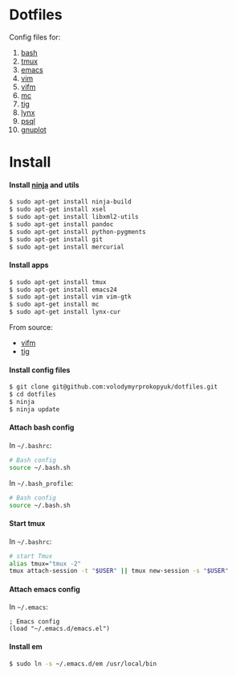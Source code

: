 # Dotfiles

Config files for:

1. [bash](http://www.gnu.org/software/bash/)
1. [tmux](http://tmux.github.io/)
1. [emacs](http://www.gnu.org/software/emacs/)
1. [vim](http://www.vim.org/)
1. [vifm](http://vifm.info/)
1. [mc](https://www.midnight-commander.org/)
1. [tig](https://github.com/jonas/tig)
1. [lynx](http://lynx.invisible-island.net/lynx.html)
1. [psql](http://www.postgresql.org/docs/9.4/static/app-psql.html)
1. [gnuplot](http://www.gnuplot.info/)

# Install

#### Install [ninja](https://martine.github.io/ninja/) and utils

```bash
$ sudo apt-get install ninja-build
$ sudo apt-get install xsel
$ sudo apt-get install libxml2-utils
$ sudo apt-get install pandoc
$ sudo apt-get install python-pygments
$ sudo apt-get install git
$ sudo apt-get install mercurial
```

#### Install apps

```bash
$ sudo apt-get install tmux
$ sudo apt-get install emacs24
$ sudo apt-get install vim vim-gtk
$ sudo apt-get install mc
$ sudo apt-get install lynx-cur
```
From source:

- [vifm](http://vifm.info/)
- [tig](https://github.com/jonas/tig)

#### Install config files

```bash
$ git clone git@github.com:volodymyrprokopyuk/dotfiles.git
$ cd dotfiles
$ ninja
$ ninja update
```

#### Attach bash config

In `~/.bashrc`:
```bash
# Bash config
source ~/.bash.sh
```

In `~/.bash_profile`:
```bash
# Bash config
source ~/.bash.sh
```

#### Start tmux

In `~/.bashrc`:
```bash
# start Tmux
alias tmux="tmux -2"
tmux attach-session -t "$USER" || tmux new-session -s "$USER"
```

#### Attach emacs config

In `~/.emacs`:
```elisp
; Emacs config
(load "~/.emacs.d/emacs.el")
```

#### Install em

```bash
$ sudo ln -s ~/.emacs.d/em /usr/local/bin
```
